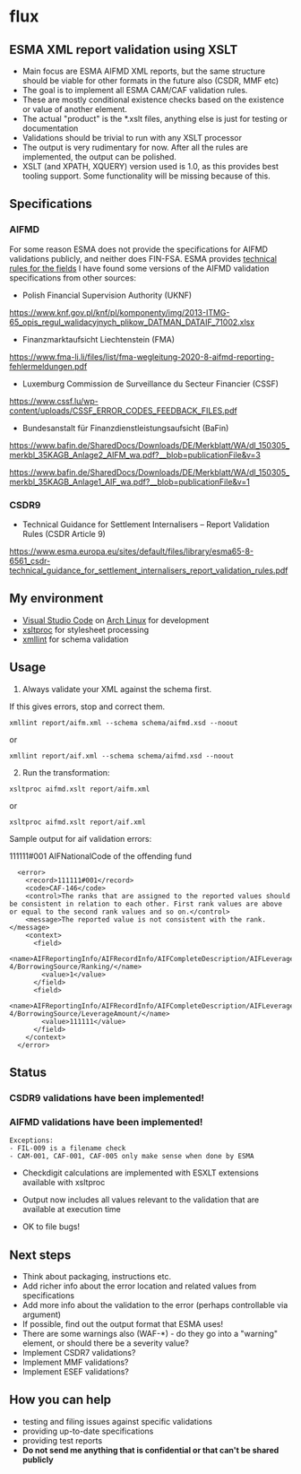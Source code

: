 # flux

## ESMA XML report validation using XSLT

- Main focus are ESMA AIFMD XML reports, but the same structure should be viable for other formats in the future also (CSDR, MMF etc)
- The goal is to implement all ESMA CAM/CAF validation rules.
- These are mostly conditional existence checks based on the existence or value of another element.
- The actual "product" is the *.xslt files, anything else is just for testing or documentation
- Validations should be trivial to run with any XSLT processor
- The output is very rudimentary for now. After all the rules are implemented, the output can be polished.
- XSLT (and XPATH, XQUERY) version used is 1.0, as this provides best tooling support. Some functionality will be missing because of this.

## Specifications

### AIFMD
   For some reason ESMA does not provide the specifications for AIFMD validations publicly, and neither does FIN-FSA.
   ESMA provides [technical rules for the fields](https://www.esma.europa.eu/document/aifmd-reporting-it-technical-guidance-rev-4-updated)
   I have found some versions of the AIFMD validation specifications from other sources:
   
   - Polish Financial Supervision Authority (UKNF)

https://www.knf.gov.pl/knf/pl/komponenty/img/2013-ITMG-65_opis_regul_walidacyjnych_plikow_DATMAN_DATAIF_71002.xlsx

   - Finanzmarktaufsicht Liechtenstein (FMA)

https://www.fma-li.li/files/list/fma-wegleitung-2020-8-aifmd-reporting-fehlermeldungen.pdf

   - Luxemburg Commission de Surveillance du Secteur Financier (CSSF) 

   https://www.cssf.lu/wp-content/uploads/CSSF_ERROR_CODES_FEEDBACK_FILES.pdf
   
   - Bundesanstalt für Finanzdienstleistungsaufsicht (BaFin)
   
   https://www.bafin.de/SharedDocs/Downloads/DE/Merkblatt/WA/dl_150305_merkbl_35KAGB_Anlage2_AIFM_wa.pdf?__blob=publicationFile&v=3
   
   https://www.bafin.de/SharedDocs/Downloads/DE/Merkblatt/WA/dl_150305_merkbl_35KAGB_Anlage1_AIF_wa.pdf?__blob=publicationFile&v=1
   
### CSDR9

- Technical Guidance for Settlement Internalisers – Report Validation Rules (CSDR Article 9) 

https://www.esma.europa.eu/sites/default/files/library/esma65-8-6561_csdr-technical_guidance_for_settlement_internalisers_report_validation_rules.pdf

## My environment
   - [Visual Studio Code](https://code.visualstudio.com/) on [Arch Linux](https://www.archlinux.org/) for development
   - [xsltproc](http://xmlsoft.org/XSLT/xsltproc.html) for stylesheet processing
   - [xmllint](http://xmlsoft.org/xmllint.html) for schema validation

## Usage
1) Always validate your XML against the schema first.

If this gives errors, stop and correct them.
``` 
xmllint report/aifm.xml --schema schema/aifmd.xsd --noout
``` 
or
``` 
xmllint report/aif.xml --schema schema/aifmd.xsd --noout
``` 

2) Run the transformation:

``` 
xsltproc aifmd.xslt report/aifm.xml
``` 
or
``` 
xsltproc aifmd.xslt report/aif.xml
``` 

Sample output for aif validation errors:

111111#001 AIFNationalCode of the offending fund
```
  <error>
    <record>111111#001</record>
    <code>CAF-146</code>
    <control>The ranks that are assigned to the reported values should be consistent in relation to each other. First rank values are above or equal to the second rank values and so on.</control>
    <message>The reported value is not consistent with the rank.</message>
    <context>
      <field>
        <name>AIFReportingInfo/AIFRecordInfo/AIFCompleteDescription/AIFLeverageInfo/AIFLeverageArticle24-4/BorrowingSource/Ranking/</name>
        <value>1</value>
      </field>
      <field>
        <name>AIFReportingInfo/AIFRecordInfo/AIFCompleteDescription/AIFLeverageInfo/AIFLeverageArticle24-4/BorrowingSource/LeverageAmount/</name>
        <value>111111</value>
      </field>
    </context>
  </error>

```

## Status

### CSDR9 validations have been implemented!

###  AIFMD validations have been implemented!

	Exceptions: 
    - FIL-009 is a filename check
    - CAM-001, CAF-001, CAF-005 only make sense when done by ESMA


- Checkdigit calculations are implemented with ESXLT extensions available with xsltproc

- Output now includes all values relevant to the validation that are available at execution time

- OK to file bugs!


## Next steps 
- Think about packaging, instructions etc.
- Add richer info about the error location and related values from specifications
- Add more info about the validation to the error (perhaps controllable via argument)
- If possible, find out the output format that ESMA uses!
- There are some warnings also (WAF-*) - do they go into a "warning" element, or should there be a severity value?
- Implement CSDR7 validations?
- Implement MMF validations?
- Implement ESEF validations?


## How you can help
- testing and filing issues against specific validations
- providing up-to-date specifications
- providing test reports 
- **Do not send me anything that is confidential or that can't be shared publicly**


